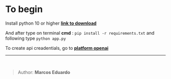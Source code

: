 # To begin

Install python 10 or higher [**link to download**](`https://www.python.org/downloads/`)

And after type on terminal **cmd** : `pip install -r requirements.txt` and following type `python app.py`

To create api creadentials, go to [**platform openai**](`https://platform.openai.com/account/api-keys`)
</br>

---
</br>

> Author: **Marcos Eduardo**

